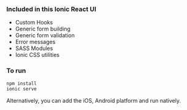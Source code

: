 ### Included in this Ionic React UI
* Custom Hooks
* Generic form building
* Generic form validation
* Error messages
* SASS Modules
* Ionic CSS utilities

### To run

```javascript
npm install
ionic serve
```

Alternatively, you can add the iOS, Android platform and run natively.

